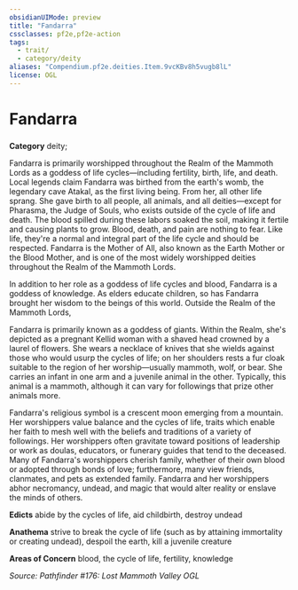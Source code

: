 ```yaml
---
obsidianUIMode: preview
title: "Fandarra"
cssclasses: pf2e,pf2e-action
tags:
  - trait/
  - category/deity
aliases: "Compendium.pf2e.deities.Item.9vcKBv8h5vugb8lL"
license: OGL
---
```

# Fandarra

### 

**Category** deity; 




Fandarra is primarily worshipped throughout the Realm of the Mammoth Lords as a goddess of life cycles—including fertility, birth, life, and death. Local legends claim Fandarra was birthed from the earth's womb, the legendary cave Atakal, as the first living being. From her, all other life sprang. She gave birth to all people, all animals, and all deities—except for Pharasma, the Judge of Souls, who exists outside of the cycle of life and death. The blood spilled during these labors soaked the soil, making it fertile and causing plants to grow. Blood, death, and pain are nothing to fear. Like life, they're a normal and integral part of the life cycle and should be respected. Fandarra is the Mother of All, also known as the Earth Mother or the Blood Mother, and is one of the most widely worshipped deities throughout the Realm of the Mammoth Lords.

In addition to her role as a goddess of life cycles and blood, Fandarra is a goddess of knowledge. As elders educate children, so has Fandarra brought her wisdom to the beings of this world. Outside the Realm of the Mammoth Lords,

Fandarra is primarily known as a goddess of giants. Within the Realm, she's depicted as a pregnant Kellid woman with a shaved head crowned by a laurel of flowers. She wears a necklace of knives that she wields against those who would usurp the cycles of life; on her shoulders rests a fur cloak suitable to the region of her worship—usually mammoth, wolf, or bear. She carries an infant in one arm and a juvenile animal in the other. Typically, this animal is a mammoth, although it can vary for followings that prize other animals more.

Fandarra's religious symbol is a crescent moon emerging from a mountain. Her worshippers value balance and the cycles of life, traits which enable her faith to mesh well with the beliefs and traditions of a variety of followings. Her worshippers often gravitate toward positions of leadership or work as doulas, educators, or funerary guides that tend to the deceased. Many of Fandarra's worshippers cherish family, whether of their own blood or adopted through bonds of love; furthermore, many view friends, clanmates, and pets as extended family. Fandarra and her worshippers abhor necromancy, undead, and magic that would alter reality or enslave the minds of others.

**Edicts** abide by the cycles of life, aid childbirth, destroy undead

**Anathema** strive to break the cycle of life (such as by attaining immortality or creating undead), despoil the earth, kill a juvenile creature

**Areas of Concern** blood, the cycle of life, fertility, knowledge

*Source: Pathfinder #176: Lost Mammoth Valley*
*OGL*